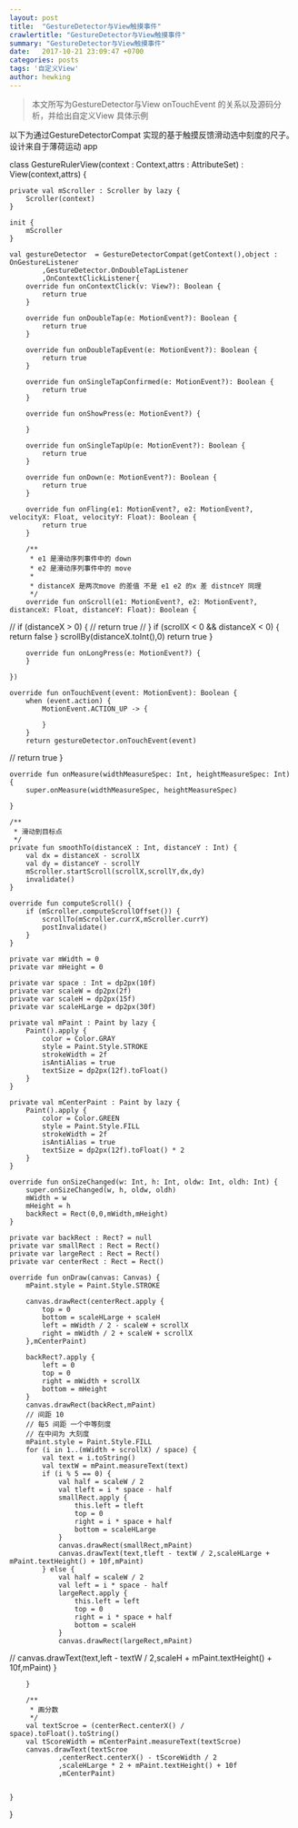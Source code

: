 ```yaml
---
layout: post
title:  "GestureDetector与View触摸事件"
crawlertitle: "GestureDetector与View触摸事件"
summary: "GestureDetector与View触摸事件"
date:   2017-10-21 23:09:47 +0700
categories: posts
tags: '自定义View'
author: hewking
---
```

> 本文所写为GestureDetector与View onTouchEvent 的关系以及源码分析，并给出自定义View 具体示例

以下为通过GestureDetectorCompat 实现的基于触摸反馈滑动选中刻度的尺子。设计来自于薄荷运动
app

class GestureRulerView(context : Context,attrs : AttributeSet) : View(context,attrs) {

    private val mScroller : Scroller by lazy {
        Scroller(context)
    }

    init {
        mScroller
    }

    val gestureDetector  = GestureDetectorCompat(getContext(),object : OnGestureListener
            ,GestureDetector.OnDoubleTapListener
            ,OnContextClickListener{
        override fun onContextClick(v: View?): Boolean {
            return true
        }

        override fun onDoubleTap(e: MotionEvent?): Boolean {
            return true
        }

        override fun onDoubleTapEvent(e: MotionEvent?): Boolean {
            return true
        }

        override fun onSingleTapConfirmed(e: MotionEvent?): Boolean {
            return true
        }

        override fun onShowPress(e: MotionEvent?) {

        }

        override fun onSingleTapUp(e: MotionEvent?): Boolean {
            return true
        }

        override fun onDown(e: MotionEvent?): Boolean {
            return true
        }

        override fun onFling(e1: MotionEvent?, e2: MotionEvent?, velocityX: Float, velocityY: Float): Boolean {
            return true
        }

        /**
         * e1 是滑动序列事件中的 down
         * e2 是滑动序列事件中的 move
         *
         * distanceX 是两次move 的差值 不是 e1 e2 的x 差 distnceY 同理
         */
        override fun onScroll(e1: MotionEvent?, e2: MotionEvent?, distanceX: Float, distanceY: Float): Boolean {
//            if (distanceX > 0) {
//                return true
//            }
            if (scrollX < 0 && distanceX < 0) {
                return false
            }
            scrollBy(distanceX.toInt(),0)
            return true
        }

        override fun onLongPress(e: MotionEvent?) {
        }

    })

    override fun onTouchEvent(event: MotionEvent): Boolean {
        when (event.action) {
            MotionEvent.ACTION_UP -> {

            }
        }
        return gestureDetector.onTouchEvent(event)
//        return true
    }

    override fun onMeasure(widthMeasureSpec: Int, heightMeasureSpec: Int) {
        super.onMeasure(widthMeasureSpec, heightMeasureSpec)

    }

    /**
     * 滑动到目标点
     */
    private fun smoothTo(distanceX : Int, distanceY : Int) {
        val dx = distanceX - scrollX
        val dy = distanceY - scrollY
        mScroller.startScroll(scrollX,scrollY,dx,dy)
        invalidate()
    }

    override fun computeScroll() {
        if (mScroller.computeScrollOffset()) {
            scrollTo(mScroller.currX,mScroller.currY)
            postInvalidate()
        }
    }

    private var mWidth = 0
    private var mHeight = 0

    private var space : Int = dp2px(10f)
    private var scaleW = dp2px(2f)
    private var scaleH = dp2px(15f)
    private var scaleHLarge = dp2px(30f)

    private val mPaint : Paint by lazy {
        Paint().apply {
            color = Color.GRAY
            style = Paint.Style.STROKE
            strokeWidth = 2f
            isAntiAlias = true
            textSize = dp2px(12f).toFloat()
        }
    }

    private val mCenterPaint : Paint by lazy {
        Paint().apply {
            color = Color.GREEN
            style = Paint.Style.FILL
            strokeWidth = 2f
            isAntiAlias = true
            textSize = dp2px(12f).toFloat() * 2
        }
    }

    override fun onSizeChanged(w: Int, h: Int, oldw: Int, oldh: Int) {
        super.onSizeChanged(w, h, oldw, oldh)
        mWidth = w
        mHeight = h
        backRect = Rect(0,0,mWidth,mHeight)
    }

    private var backRect : Rect? = null
    private var smallRect : Rect = Rect()
    private var largeRect : Rect = Rect()
    private var centerRect : Rect = Rect()

    override fun onDraw(canvas: Canvas) {
        mPaint.style = Paint.Style.STROKE

        canvas.drawRect(centerRect.apply {
            top = 0
            bottom = scaleHLarge + scaleH
            left = mWidth / 2 - scaleW + scrollX
            right = mWidth / 2 + scaleW + scrollX
        },mCenterPaint)

        backRect?.apply {
            left = 0
            top = 0
            right = mWidth + scrollX
            bottom = mHeight
        }
        canvas.drawRect(backRect,mPaint)
        // 间距 10
        // 每5 间距 一个中等刻度
        // 在中间为 大刻度
        mPaint.style = Paint.Style.FILL
        for (i in 1..(mWidth + scrollX) / space) {
            val text = i.toString()
            val textW = mPaint.measureText(text)
            if (i % 5 == 0) {
                val half = scaleW / 2
                val tleft = i * space - half
                smallRect.apply {
                    this.left = tleft
                    top = 0
                    right = i * space + half
                    bottom = scaleHLarge
                }
                canvas.drawRect(smallRect,mPaint)
                canvas.drawText(text,tleft - textW / 2,scaleHLarge + mPaint.textHeight() + 10f,mPaint)
            } else {
                val half = scaleW / 2
                val left = i * space - half
                largeRect.apply {
                    this.left = left
                    top = 0
                    right = i * space + half
                    bottom = scaleH
                }
                canvas.drawRect(largeRect,mPaint)
//                canvas.drawText(text,left - textW / 2,scaleH + mPaint.textHeight() + 10f,mPaint)
            }

        }

        /**
         * 画分数
         */
        val textScroe = (centerRect.centerX() / space).toFloat().toString()
        val tScoreWidth = mCenterPaint.measureText(textScroe)
        canvas.drawText(textScroe
                ,centerRect.centerX() - tScoreWidth / 2
                ,scaleHLarge * 2 + mPaint.textHeight() + 10f
                ,mCenterPaint)


    }


}



